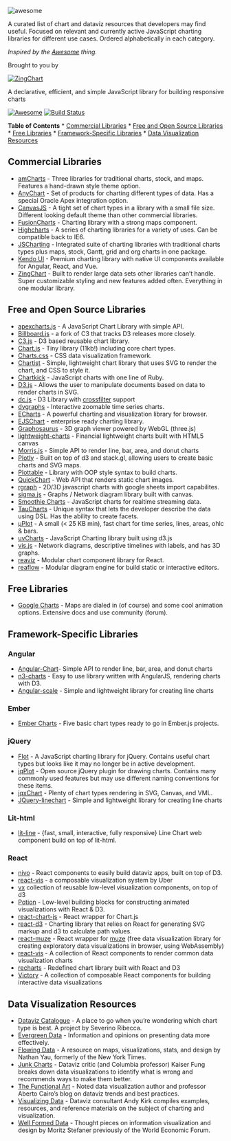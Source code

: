 ![awesome](https://cdn.rawgit.com/zingchart/awesome-charting/media/assets/awesome-charting.svg)

A curated list of chart and dataviz resources that developers may find useful. Focused on relevant and currently active JavaScript charting libraries for different use cases. Ordered alphabetically in each category.

*Inspired by the [Awesome](https://github.com/sindresorhus/awesome) thing.*

Brought to you by

[![ZingChart](https://github.com/zingchart/awesome-charting/blob/assets/assets/zingchart-logo-full-color.svg?raw=true)](https://www.zingchart.com)

A declarative, efficient, and simple JavaScript library for building responsive charts

[![Awesome](https://cdn.rawgit.com/sindresorhus/awesome/d7305f38d29fed78fa85652e3a63e154dd8e8829/media/badge.svg)](https://github.com/sindresorhus/awesome) [![Build Status](https://travis-ci.org/zingchart/awesome-charting.svg?branch=master)](https://travis-ci.org/zingchart/awesome-charting)

**Table of Contents** \* [Commercial Libraries](#commercial-libraries) \* [Free and Open Source Libraries](#free-and-open-source-libraries) \* [Free Libraries](#free-libraries) \* [Framework-Specific Libraries](#framework-specific-libraries) \* [Data Visualization Resources](#data-visualization-resources)

Commercial Libraries
--------------------

-   [amCharts](https://www.amcharts.com/) - Three libraries for traditional charts, stock, and maps. Features a hand-drawn style theme option.
-   [AnyChart](http://www.anychart.com/) - Set of products for charting different types of data. Has a special Oracle Apex integration option.
-   [CanvasJS](http://canvasjs.com/) - A tight set of chart types in a library with a small file size. Different looking default theme than other commercial libraries.
-   [FusionCharts](http://www.fusioncharts.com/) - Charting library with a strong maps component.
-   [Highcharts](http://www.highcharts.com/) - A series of charting libraries for a variety of uses. Can be compatible back to IE6.
-   [JSCharting](https://JSCharting.com/) - Integrated suite of charting libraries with traditional charts types plus maps, stock, Gantt, grid and org charts in one package.
-   [Kendo UI](https://www.telerik.com/kendo-ui) - Premium charting library with native UI components available for Angular, React, and Vue.
-   [ZingChart](http://www.zingchart.com) - Built to render large data sets other libraries can’t handle. Super customizable styling and new features added often. Everything in one modular library.

Free and Open Source Libraries
------------------------------

-   [apexcharts.js](https://github.com/apexcharts/apexcharts.js) - A JavaScript Chart Library with simple API.
-   [Billboard.js](https://naver.github.io/billboard.js/) - a fork of C3 that tracks D3 releases more closely.
-   [C3.js](http://c3js.org/) - D3 based reusable chart library.
-   [Chart.js](http://www.chartjs.org/) - Tiny library (11kb!) including core chart types.
-   [Charts.css](https://chartscss.org/) - CSS data visualization framework.
-   [Chartist](https://gionkunz.github.io/chartist-js/) - Simple, lightweight chart library that uses SVG to render the chart, and CSS to style it.
-   [Chartkick](https://github.com/ankane/chartkick) - JavaScript charts with one line of Ruby.
-   [D3.js](https://d3js.org/) - Allows the user to manipulate documents based on data to render charts in SVG.
-   [dc.js](https://dc-js.github.io/dc.js/) - D3 Library with [crossfilter](http://square.github.io/crossfilter/) support
-   [dygraphs](https://github.com/danvk/dygraphs) - Interactive zoomable time series charts.
-   [ECharts](https://github.com/ecomfe/echarts) - A powerful charting and visualization library for browser.
-   [EJSChart](https://github.com/EmpriseCorporation/EJSCharts) - enterprise ready charting library.
-   [Graphosaurus](https://github.com/frewsxcv/graphosaurus) - 3D graph viewer powered by WebGL (three.js)
-   [lightweight-charts](https://github.com/tradingview/lightweight-charts) - Financial lightweight charts built with HTML5 canvas
-   [Morris.js](http://morrisjs.github.io/morris.js) - Simple API to render line, bar, area, and donut charts
-   [Plotly](https://github.com/plotly/plotly.js) - Built on top of d3 and stack.gl, allowing users to create basic charts and SVG maps.
-   [Plottable](https://github.com/palantir/plottable) - Library with OOP style syntax to build charts.
-   [QuickChart](https://github.com/typpo/quickchart) - Web API that renders static chart images.
-   [rgraph](http://www.rgraph.net/) - 2D/3D javascript charts with google sheets import capabilites.
-   [sigma.js](https://github.com/jacomyal/sigma.js) - Graphs / Network diagram library built with canvas.
-   [Smoothie Charts](https://github.com/joewalnes/smoothie) - JavaScript charts for realtime streaming data.
-   [TauCharts](https://www.taucharts.com/) - Unique syntax that lets the developer describe the data using DSL. Has the ability to create facets.
-   [μPlot](https://github.com/leeoniya/uPlot) - A small (&lt; 25 KB min), fast chart for time series, lines, areas, ohlc & bars.
-   [uvCharts](https://github.com/imaginea/uvCharts) - JavaScript Charting library built using d3.js
-   [vis.js](http://visjs.org/) - Network diagrams, descriptive timelines with labels, and has 3D graphs.
-   [reaviz](https://reaviz.io) - Modular chart component library for React.
-   [reaflow](https://reaflow.dev) - Modular diagram engine for build static or interactive editors.

Free Libraries
--------------

-   [Google Charts](https://developers.google.com/chart/) - Maps are dialed in (of course) and some cool animation options. Extensive docs and use community (forum).

Framework-Specific Libraries
----------------------------

### Angular

-   [Angular-Chart](http://jtblin.github.io/angular-chart.js)- Simple API to render line, bar, area, and donut charts
-   [n3-charts](https://github.com/n3-charts/line-chart) - Easy to use library written with AngularJS, rendering charts with D3.
-   [Angular-scale](https://github.com/kirillstepkin/scale) - Simple and lightweight library for creating line charts

### Ember

-   [Ember Charts](http://addepar.github.io/ember-charts/#/overview) - Five basic chart types ready to go in Ember.js projects.

### jQuery

-   [Flot](http://www.flotcharts.org/) - A JavaScript charting library for jQuery. Contains useful chart types but looks like it may no longer be in active development.
-   [jqPlot](http://www.jqplot.com) - Open source jQuery plugin for drawing charts. Contains many commonly used features but may use different naming conventions for these items.
-   [jqxChart](http://www.jqwidgets.com/jquery-widgets-documentation/documentation/jqxchart/jquery-chart-getting-started.htm) - Plenty of chart types rendering in SVG, Canvas, and VML.
-   [JQuery-linechart](https://github.com/kirillstepkin/jquery-linechart) - Simple and lightweight library for creating line charts

### Lit-html

-   [lit-line](https://github.com/apinet/lit-line) - {fast, small, interactive, fully responsive} Line Chart web component build on top of lit-html.

### React

-   [nivo](https://github.com/plouc/nivo) - React components to easily build dataviz apps, built on top of D3.
-   [react-vis](https://github.com/uber/react-vis) - a composable visualization system by Uber
-   [vx](https://vx-demo.now.sh/) collection of reusable low-level visualization components, on top of d3
-   [Potion](http://numberpicture.com/build) - Low-level building blocks for constructing animated visualizations with React & D3.
-   [react-chart-js](https://github.com/jerairrest/react-chartjs-2) - React wrapper for Chart.js
-   [react-d3](https://github.com/esbullington/react-d3) - Charting library that relies on React for generating SVG markup and d3 to calculate path values.
-   [react-muze](https://github.com/chartshq/react-muze) - React wrapper for [muze](https://muzejs.org/) (free data visualization library for creating exploratory data visualizations in browser, using WebAssembly)
-   [react-vis](https://github.com/uber-common/react-vis) - A collection of React components to render common data visualization charts
-   [recharts](http://recharts.org) - Redefined chart library built with React and D3
-   [Victory](https://github.com/FormidableLabs/victory) - A collection of composable React components for building interactive data visualizations

Data Visualization Resources
----------------------------

-   [Dataviz Catalogue](http://datavizcatalogue.com) - A place to go when you’re wondering which chart type is best. A project by Severino Ribecca.
-   [Evergreen Data](http://stephanieevergreen.com) - Information and opinions on presenting data more effectively.
-   [Flowing Data](http://flowingdata.com) - A resource on maps, visualizations, stats, and design by Nathan Yau, formerly of the New York Times.
-   [Junk Charts](http://junkcharts.typepad.com) - Dataviz critic (and Columbia professor) Kaiser Fung breaks down data visualizations to identify what is wrong and recommends ways to make them better.
-   [The Functional Art](http://www.thefunctionalart.com) - Noted data visualization author and professor Aberto Cairo’s blog on dataviz trends and best practices.
-   [Visualizing Data](http://www.visualisingdata.com) - Dataviz consultant Andy Kirk compiles examples, resources, and reference materials on the subject of charting and visualization.
-   [Well Formed Data](http://well-formed-data.net/archives/1210/little-boxes) - Thought pieces on information visualization and design by Moritz Stefaner previously of the World Economic Forum.
